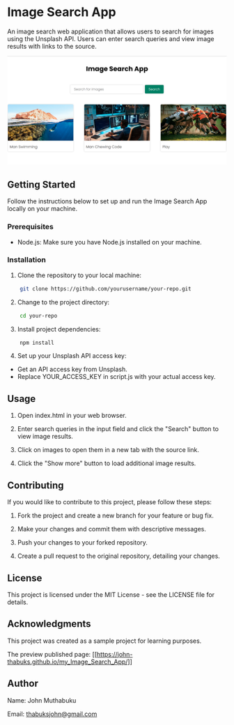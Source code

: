 # Image Search App

An image search web application that allows users to search for images using the Unsplash API. Users can enter search queries and view image results with links to the source.

![app.png|400](images/app.png)



## Getting Started

Follow the instructions below to set up and run the Image Search App locally on your machine.


### Prerequisites

- Node.js: Make sure you have Node.js installed on your machine.

### Installation

1. Clone the repository to your local machine:

```bash
    git clone https://github.com/yourusername/your-repo.git
```

2. Change to the project directory:

```bash
    cd your-repo
```

3. Install project dependencies:

```bash
    npm install
```

4. Set up your Unsplash API access key:

- Get an API access key from Unsplash.
- Replace YOUR_ACCESS_KEY in script.js with your actual access key.

## Usage

1. Open index.html in your web browser.

2. Enter search queries in the input field and click the "Search" button to view image results.

3. Click on images to open them in a new tab with the source link.

4. Click the "Show more" button to load additional image results.

## Contributing
If you would like to contribute to this project, please follow these steps:

1. Fork the project and create a new branch for your feature or bug fix.

2. Make your changes and commit them with descriptive messages.

3. Push your changes to your forked repository.

4. Create a pull request to the original repository, detailing your changes.

## License

This project is licensed under the MIT License - see the LICENSE file for details.

## Acknowledgments

This project was created as a sample project for learning purposes.

The preview published page: [[https://john-thabuks.github.io/my_Image_Search_App/]]

## Author
Name: John Muthabuku

Email: thabuksjohn@gmail.com





